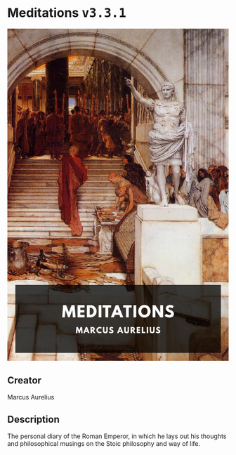 
# Meditations <kbd>v3.3.1</kbd>

<center>
  <img src="./cover-1024.jpg"/>
</center>

## Creator
Marcus Aurelius

## Description
The personal diary of the Roman Emperor, in which he lays out his thoughts and philosophical musings on the Stoic philosophy and way of life.

